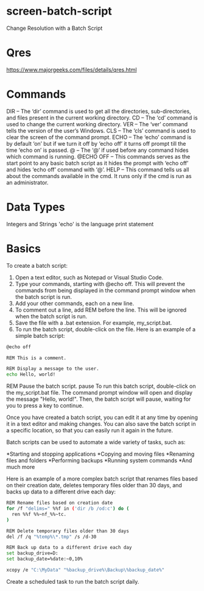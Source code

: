 # screen-batch-script
Change Resolution with a Batch Script
# Qres
https://www.majorgeeks.com/files/details/qres.html

# Commands
DIR – The ‘dir’ command is used to get all the directories, sub-directories, and files present in the current working directory.
CD – The ‘cd’ command is used to change the current working directory.
VER – The ‘ver’ command tells the version of the user’s Windows.
CLS – The ‘cls’ command is used to clear the screen of the command prompt.
ECHO – The ‘echo’ command is by default ‘on’ but if we turn it off by ‘echo off’ it turns off prompt till the time ‘echo on’ is passed.
@ – The ‘@’ if used before any command hides which command is running.
@ECHO OFF – This commands serves as the start point to any basic batch script as it hides the prompt with ‘echo off’ and hides ‘echo off’ command with ‘@’.
HELP – This command tells us all about the commands available in the cmd. It runs only if the cmd is run as an administrator.

# Data Types
Integers and Strings
'echo' is the language print statement

# Basics
To create a batch script:

1. Open a text editor, such as Notepad or Visual Studio Code.
2. Type your commands, starting with @echo off. This will prevent the commands from being displayed in the command prompt window when the batch script is run.
3. Add your other commands, each on a new line.
4. To comment out a line, add REM before the line. This will be ignored when the batch script is run.
5. Save the file with a .bat extension. For example, my_script.bat.
6. To run the batch script, double-click on the file.
Here is an example of a simple batch script:

```bash
@echo off

REM This is a comment.

REM Display a message to the user.
echo Hello, world!
```
REM Pause the batch script.
pause
To run this batch script, double-click on the my_script.bat file. The command prompt window will open and display the message "Hello, world!". Then, the batch script will pause, waiting for you to press a key to continue.

Once you have created a batch script, you can edit it at any time by opening it in a text editor and making changes. You can also save the batch script in a specific location, so that you can easily run it again in the future.

Batch scripts can be used to automate a wide variety of tasks, such as:

*Starting and stopping applications
*Copying and moving files
*Renaming files and folders
*Performing backups
*Running system commands
*And much more

Here is an example of a more complex batch script that renames files based on their creation date, deletes temporary files older than 30 days, and backs up data to a different drive each day:
```bash
REM Rename files based on creation date
for /f "delims=" %%f in ('dir /b /od:c') do (
  ren %%f %%~nf_%%~tc.
)

REM Delete temporary files older than 30 days
del /f /q "%temp%\*.tmp" /s /d-30

REM Back up data to a different drive each day
set backup_drive=D:
set backup_date=%date:~0,10%

xcopy /e "C:\MyData" "%backup_drive%\Backup\%backup_date%"
```
Create a scheduled task to run the batch script daily.